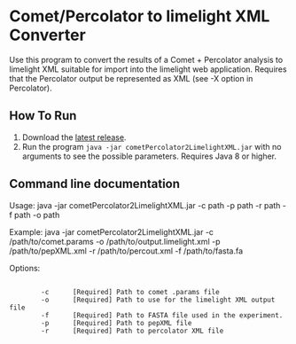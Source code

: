 Comet/Percolator to limelight XML Converter
=======================================

Use this program to convert the results of a Comet + Percolator analysis to
limelight XML suitable for import into the limelight web application. Requires
that the Percolator output be represented as XML (see -X option in Percolator).

How To Run
-------------
1. Download the [latest release](https://github.com/yeastrc/limelight-import-comet-percolator/releases).
2. Run the program ``java -jar cometPercolator2LimelightXML.jar`` with no arguments to see the possible parameters. Requires Java 8 or higher.

Command line documentation
---------------------------

Usage: java -jar cometPercolator2LimelightXML.jar -c path -p path -r path -f path -o path

Example: java -jar cometPercolator2LimelightXML.jar -c /path/to/comet.params
                                       -o /path/to/output.limelight.xml
                                       -p /path/to/pepXML.xml
                                       -r /path/to/percout.xml
                                       -f /path/to/fasta.fa

Options:
```

        -c      [Required] Path to comet .params file
        -o      [Required] Path to use for the limelight XML output file
        -f      [Required] Path to FASTA file used in the experiment.
        -p      [Required] Path to pepXML file
        -r      [Required] Path to percolator XML file
```
